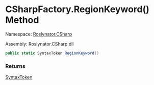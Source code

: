 # CSharpFactory\.RegionKeyword\(\) Method

Namespace: [Roslynator.CSharp](../../README.md)

Assembly: Roslynator\.CSharp\.dll

```csharp
public static SyntaxToken RegionKeyword()
```

### Returns

[SyntaxToken](https://docs.microsoft.com/en-us/dotnet/api/microsoft.codeanalysis.syntaxtoken)

